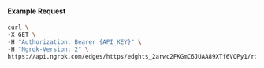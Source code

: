 <!-- Code generated for API Clients. DO NOT EDIT. -->

#### Example Request

```bash
curl \
-X GET \
-H "Authorization: Bearer {API_KEY}" \
-H "Ngrok-Version: 2" \
https://api.ngrok.com/edges/https/edghts_2arwc2FKGmC6JUAA89XTf6VQPy1/routes/edghtsrt_2arwc54eQYR9oQRDqRq3Eb1u8Hl/saml
```
